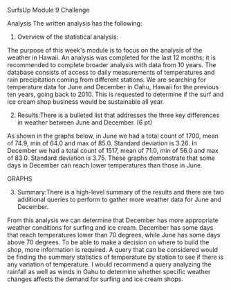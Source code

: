 SurfsUp
Module 9 Challenge


Analysis 
The written analysis has the following:

1. Overview of the statistical analysis:

The purpose of this week's module is to focus on the analysis of the weather in Hawaii. An analysis was completed for the last 12 months; it is recommended to complete broader analysis with data from 10 years. The database consists of access to daily measurements of temperatures and rain precipitation coming from different stations. We are searching for temperature data for June and December in Oahu, Hawaii for the previous ten years, going back to 2010. This is requested to determine if the surf and ice cream shop business would be sustainable all year.


2. Results:There is a bulleted list that addresses the three key differences in weather between June and December. (6 pt)

As shown in the graphs below, in June we had a total count of 1700, mean of 74.9, min of 64.0 and max of 85.0. Standard deviation is 3.26. In December we had a total count of 1517, mean of 71.0, min of 56.0 and max of 83.0. Standard deviation is 3.75. These graphs demonstrate that some days in December can reach lower temperatures than those in June. 

GRAPHS


3. Summary:There is a high-level summary of the results and there are two additional queries to perform to gather more weather data for June and December.

From this analysis we can determine that December has more appropriate weather conditions for surfing and ice cream. December has some days that reach temperatures lower than 70 degrees, while June has some days above 70 degrees. To be able to make a decision on where to build the shop, more information is required. A query that can be considered would be finding the summary statistics of temperature by station to see if there is any variation of temperature. I would recommend a query analyzing the rainfall as well as winds in Oahu to determine whether specific weather changes affects the demand for surfing and ice cream shops.
